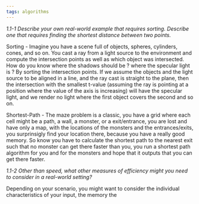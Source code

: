 ```yaml
---
tags: algorithms
---
```


*1.1-1 Describe your own real-world example that requires sorting. Describe one that requires finding the shortest distance between two points.*

Sorting - Imagine you have a scene full of objects, spheres, cylinders, cones, and so on. You cast a ray from a light source to the environment and compute the intersection points as well as which object was intersected. How do you know where the shadows should be ? where the specular light is ? By sorting the intersection points. If we assume the objects and the light source to be aligned in a line, and the ray cast is straight to the plane, then the intersection with the smallest t-value (assuming the ray is pointing at a position where the value of the axis is increasing) will have the specular light, and we render no light where the first object covers the second and so on.

Shortest-Path -  The maze problem is a classic, you have a grid where each cell might be a path, a wall, a monster, or a exit/entrance, you are lost and have only a map, with the locations of the monsters and the entrances/exits, you surprinsigly find your location there, because you have a really good memory. So know you have to calculate the shortest path to the nearest exit such that no monster can get there faster than you, you run a shortest path algorithm for you and for the monsters and hope that it outputs that you can get there faster.

*1.1-2 Other than speed, what other measures of efficiency might you need to consider in a real-world setting?*

Depending on your scenario, you might want to consider the individual characteristics of your input, the memory the 

